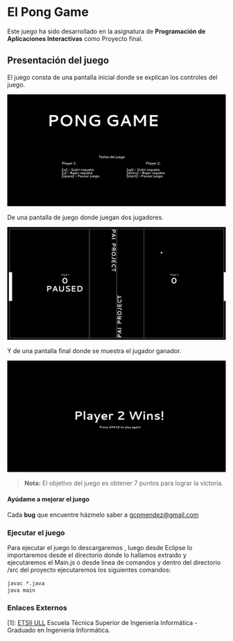 El Pong Game
===================

Este juego ha sido desarrollado en la asignatura de **Programación de Aplicaciones Interactivas** como Proyecto final. 



Presentación del juego
-------------

El juego consta de una pantalla inicial donde se explican los controles del juego.

![Pantalla inicial](https://github.com/gcpmendez/Game_Pong_PAI/blob/master/PongGame0.JPG?raw=true "imagen1")


De una pantalla de juego donde juegan dos jugadores.

![Pantalla de juego](https://github.com/gcpmendez/Game_Pong_PAI/blob/master/PongGame1.JPG?raw=true "imagen2")


Y de una pantalla final donde se muestra el jugador ganador.

![Pantalla final](https://github.com/gcpmendez/Game_Pong_PAI/blob/master/PongGame2.JPG?raw=true "imagen3")

> **Nota:**
> El objetivo del juego es obtener 7 puntos para lograr la victoria.



#### <i class="icon-refresh"></i> Ayúdame a mejorar el juego


Cada **bug** que encuentre házmelo saber a gcpmendez@gmail.com








### <i class="icon-cog"></i>Ejecutar el juego

Para ejecutar el juego lo descargaremos <i class="icon-download"></i>, luego desde Eclipse lo importaremos desde el directorio donde lo hallamos extraido <i class="icon-folder"></i> y ejecutaremos el Main.js o desde linea de comandos y dentro del directorio /src del proyecto ejecutaremos los siguientes comandos:
```
javac *.java
java main
```

### Enlaces Externos

  [1]: [ETSII ULL](http://www.ull.es/view/centros/etsii/Tercero_7/es) Escuela Técnica Superior de Ingeniería Informática - Graduado en Ingeniería Informática.

